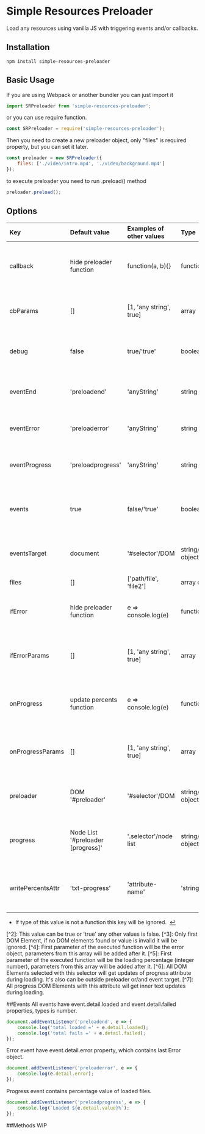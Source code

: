# Simple Resources Preloader
Load any resources using vanilla JS with triggering events and/or callbacks.  

## Installation
``` 
npm install simple-resources-preloader
```

## Basic Usage
If you are using Webpack or another bundler you can just import it
``` javascript
import SRPreloader from 'simple-resources-preloader';
```
or you can use require function. 
``` javascript
const SRPreloader = require('simple-resources-preloader');
```
Then you need to create a new preloader object, only "files" is required property, but you can set it later.  
``` javascript
const preloader = new SRPreloader({
    files: ['./video/intro.mp4', './video/background.mp4']
});
```
to execute preloader you need to run .preload() method
``` javascript
preloader.preload();
```
## Options
| Key              | Default value                     | Examples of other values | Type                    | Description                                                       |
|:-----------------|:----------------------------------|:-------------------------|:------------------------|:------------------------------------------------------------------|
| callback         | hide preloader function           | function(a, b){}         | function/any            | This function will run after preload complete without errors<sup id="fnref1"><a href="#fn1" rel="footnote">1</a></sup>|
| cbParams         | []                                | [1, 'any string', true]  | array                   | Array of parameters for function stored in callback key           |
| debug            | false                             | true/'true'              | boolean/string          | You can enable additional messages in console[^2]                 |
| eventEnd         | 'preloadend'                      | 'anyString'              | string                  | Event name that will be triggered on end of preloading            |
| eventError       | 'preloaderror'                    | 'anyString'              | string                  | Event name that will be triggered on errors                       |
| eventProgress    | 'preloadprogress'                 | 'anyString'              | string                  | Event name that will be triggered on progress changes             |
| events           | true                              | false/'true'             | boolean/string          | You can disable all events triggering with the plugin[^2]         |
| eventsTarget     | document                          | '#selector'/DOM          | string/DOM object       | All events will trigger on this DOM element or document[^3]       |
| files            | []                                | ['path/file', 'file2']   | array of stings         | Files list to preload                                             |
| ifError          | hide preloader function           | e => console.log(e)      | function/any            | This function will run after preload complete with errors[^1]     |
| ifErrorParams    | []                                | [1, 'any string', true]  | array                   | Array of parameters for function stored in ifError key[^4]        |
| onProgress       | update percents function          | e => console.log(e)      | function/any            | this function will be executed on every percents change[^1]       |
| onProgressParams | []                                | [1, 'any string', true]  | array                   | Array of parameters for function stored in onProgress key[^5]     |
| preloader        | DOM '#preloader'                  | '#selector'/DOM          | string/DOM object       | Hide this DOM element after preload with default functions[^3]    |
| progress         | Node List '#preloader [progress]' | '.selector'/node list    | string/NodeList object  | This DOM elements will receive updates of progress attribute[^6]  |
| writePercentsAttr| 'txt-progress'                    | 'attribute-name'         | 'string'                | Progress elements with this attribute will get updates of text[^7]|
<ul>
<li id="fn1">
    <p>
        If type of this value is not a function this key will be ignored.&nbsp;
        <a href="#fnref1" rev="footnote">↩</a>
    </p>
</li>
</ul>
[^2]: This value can be true or 'true' any other values is false.
[^3]: Only first DOM Element, if no DOM elements found or value is invalid it will be ignored.
[^4]: First parameter of the executed function will be the error object, parameters from this array will be added after it.
[^5]: First parameter of the executed function will be the loading percentage (integer number), parameters from this array will be added after it.
[^6]: All DOM Elements selected with this selector will get updates of progress attribute during loading. It's also can be outside preloader or/and event target.
[^7]: All progress DOM Elements with this attribute wil get inner text updates during loading. 

##Events
All events have event.detail.loaded and event.detail.failed properties, types is number.
``` javascript
document.addEventListener('preloadend', e => {
    console.log('total loaded =' + e.detail.loaded); 
    console.log('total fails =' + e.detail.failed); 
});
```

Error event have event.detail.error property, which contains last Error object.
``` javascript
document.addEventListener('preloaderror', e => {
    console.log(e.detail.error); 
});
```

Progress event contains percentage value of loaded files.
``` javascript
document.addEventListener('preloadprogress', e => {
    console.log(`Loaded ${e.detail.value}%`); 
});
```
##Methods
WIP